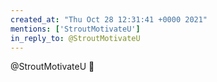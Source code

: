 ```yaml
---
created_at: "Thu Oct 28 12:31:41 +0000 2021"
mentions: ['StroutMotivateU']
in_reply_to: @StroutMotivateU
---
```


@StroutMotivateU 👋